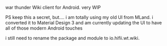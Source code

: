 war thunder Wiki client for Android. very WIP

PS keep this a secret, but.... i am totally using my old UI from MLand. i converted it to Material
Design 3 and am currently updating the UI to have all of those modern Android touches

i still need to rename the package and module to io.hifii.wt.wiki. 
